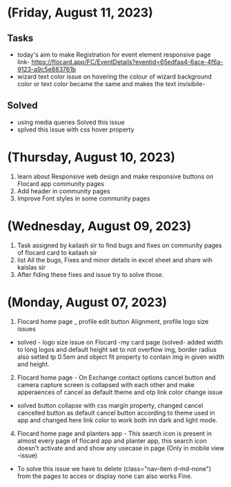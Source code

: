 # (Friday, August 11, 2023)
## Tasks
- today's aim to make Registration for event element responsive  page link- https://flocard.app/FC/EventDetails?eventid=65edfaa4-6ace-4f6a-9123-a9c5e883761b
- wizard text color issue on hovering the colour of wizard background color or text color became the same and makes the text invisibile-
## Solved
- using media queries Solved this issue
- splved this issue with css hover property
   
   
  

# (Thursday, August 10, 2023)
1. learn about Responsive web design and make responsive buttons on Flocard app community pages
2. Add header in community pages
3. Improve Font styles in some community pages 




# (Wednesday, August 09, 2023)
1. Task assigned by kailash sir to find bugs  and fixes on community pages of flocard card to kailash sir
2. list All the bugs, Fixes and minor details in excel sheet and share wih kaislas sir
3. After fiding these fixes and issue try to solve those.




# (Monday, August 07, 2023)

1. Flocard home page _ profile edit button Alignment, profile logo size issues
- solved - logo size issue on Flocard -my card page (solved- added width to long logos and default height set to not overflow img, border radius also setted tp 0.5em and object fit property to contain img in given width and height. 
2. Flocard home page - On Exchange contact options cancel button and camera capture screen is collapsed with each other and make apperaences of cancel as default theme and otp link color change issue
  - solved button collapse with css margin property, changed cancel cancelled button as default cancel button according to theme used in app and changed here link color to work both inn dark and light mode.
4. Flocard home page and planters app - This search icon is present in almost every page of flocard app and planter app, this search icon doesn't  activate and and show any usecase in page (Only in mobile view -issue)
- To solve this issue we have to delete (class="nav-item d-md-none") from the pages to acces or display none can also works Fine.
   

